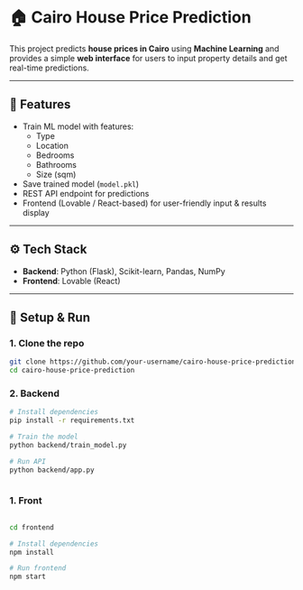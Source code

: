 # 🏠 Cairo House Price Prediction

This project predicts **house prices in Cairo** using **Machine Learning** and provides a simple **web interface** for users to input property details and get real-time predictions.

---

## 📌 Features
- Train ML model with features:
  - Type
  - Location
  - Bedrooms
  - Bathrooms
  - Size (sqm)
- Save trained model (`model.pkl`)
- REST API endpoint for predictions
- Frontend (Lovable / React-based) for user-friendly input & results display

---

## ⚙️ Tech Stack
- **Backend**: Python (Flask), Scikit-learn, Pandas, NumPy  
- **Frontend**: Lovable (React)  
---

## 🚀 Setup & Run

### 1. Clone the repo
```bash
git clone https://github.com/your-username/cairo-house-price-prediction.git
cd cairo-house-price-prediction
```
### 2. Backend
```bash
# Install dependencies
pip install -r requirements.txt

# Train the model
python backend/train_model.py

# Run API
python backend/app.py



```
### 1. Front
```bash

cd frontend

# Install dependencies
npm install

# Run frontend
npm start
```
